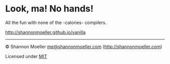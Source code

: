 # Look, ma! No hands!

All the fun with none of the -calories- compilers.

http://shannonmoeller.github.io/vanilla

----

© Shannon Moeller <me@shannonmoeller.com> (http://shannonmoeller.com)

Licensed under [MIT](http://shannonmoeller.com/mit.txt)
